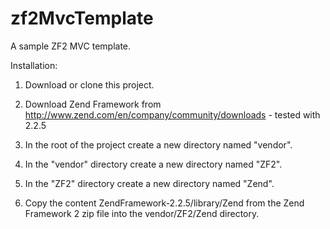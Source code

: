 zf2MvcTemplate
==============

A sample ZF2 MVC template.

Installation:

1. Download or clone this project.

2. Download Zend Framework from http://www.zend.com/en/company/community/downloads - tested with 2.2.5

3. In the root of the project create a new directory named "vendor".

4. In the "vendor" directory create a new directory named "ZF2".

5. In the "ZF2" directory create a new directory named "Zend".

6. Copy the content ZendFramework-2.2.5/library/Zend from the Zend Framework 2 zip file into the vendor/ZF2/Zend directory.
